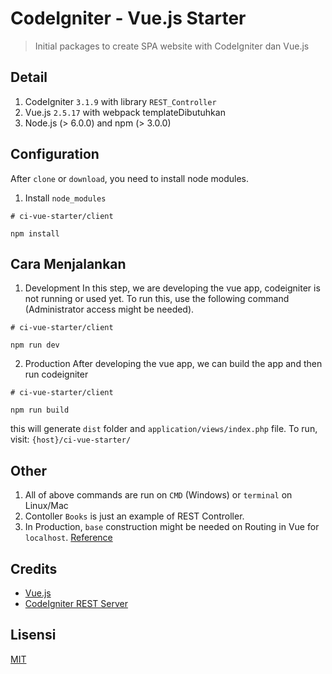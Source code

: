 # CodeIgniter - Vue.js Starter
> Initial packages to create SPA website with CodeIgniter dan Vue.js

## Detail
1. CodeIgniter `3.1.9` with library `REST_Controller`
2. Vue.js `2.5.17` with webpack templateDibutuhkan
3. Node.js (> 6.0.0) and npm (> 3.0.0)

## Configuration
After `clone` or `download`, you need to install node modules.

1. Install `node_modules`
```
# ci-vue-starter/client

npm install
```

## Cara Menjalankan

1. Development
In this step, we are developing the vue app, codeigniter is not running or used yet. To run this, use the following command (Administrator access might be needed).
```
# ci-vue-starter/client

npm run dev
```

2. Production
After developing the vue app, we can build the app and then run codeigniter

```
# ci-vue-starter/client

npm run build
```

this will generate `dist` folder and `application/views/index.php` file. To run, visit: `{host}/ci-vue-starter/`

## Other
1. All of above commands are run on `CMD` (Windows) or `terminal` on Linux/Mac
2. Contoller `Books` is just an example of REST Controller.
3. In Production, `base` construction might be needed on Routing in Vue for `localhost`. [Reference](https://router.vuejs.org/api/#base)

## Credits
- [Vue.js](https://vuejs.org)
- [CodeIgniter REST Server](https://github.com/chriskacerguis/codeigniter-restserver)

## Lisensi
[MIT](https://github.com/andriannus/ci-vue-starter/blob/master/LICENSE)